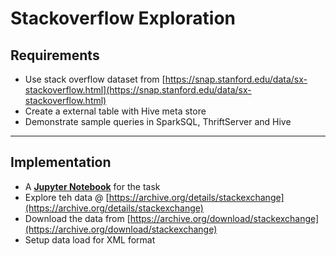 # Stackoverflow Exploration

## Requirements  

- Use stack overflow dataset from [https://snap.stanford.edu/data/sx-stackoverflow.html](https://snap.stanford.edu/data/sx-stackoverflow.html)
- Create a external table with Hive meta store
- Demonstrate sample queries in SparkSQL, ThriftServer and Hive


------------------------------------------------------------------------------------------------------------------------

## Implementation 
- A **[Jupyter Notebook](https://github.com/gyan42/spark-streaming-playground/tree/master/notebooks/stackoverflow/DataAnalysis.ipynb)** for the task
- Explore teh data @ [https://archive.org/details/stackexchange](https://archive.org/details/stackexchange)
- Download the data from [https://archive.org/download/stackexchange](https://archive.org/download/stackexchange)
- Setup data load for XML format

